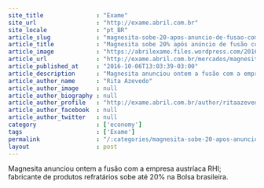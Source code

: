 ```yaml
---
site_title               : "Exame"
site_url                 : "http://exame.abril.com.br"
site_locale              : "pt_BR"
article_slug             : "magnesita-sobe-20-apos-anuncio-de-fusao-com-austriaca"
article_title            : "Magnesita sobe 20% após anúncio de fusão com austríaca"
article_image            : "https://abrilexame.files.wordpress.com/2016/10/size_960_16_9_magnesita.jpg?quality=70&strip=all&w=960"
article_url              : "http://exame.abril.com.br/mercados/magnesita-sobem-20-apos-anuncio-de-fusao-com-austriaca/"
article_published_at     : "2016-10-06T13:03:39-03:00"
article_description      : "Magnesita anunciou ontem a fusão com a empresa austríaca RHI; fabricante de produtos refratários sobe até 20% na Bolsa brasileira."
article_author_name      : "Rita Azevedo"
article_author_image     : null
article_author_biography : null
article_author_profile   : "http://exame.abril.com.br/author/ritaazevedo13/"
article_author_facebook  : null
article_author_twitter   : null
category                 : ['economy']
tags                     : ['Exame']
permalink                : "/:categories/magnesita-sobe-20-apos-anuncio-de-fusao-com-austriaca/"
layout                   : post
---
```


Magnesita anunciou ontem a fusão com a empresa austríaca RHI; fabricante de produtos refratários sobe até 20% na Bolsa brasileira.

